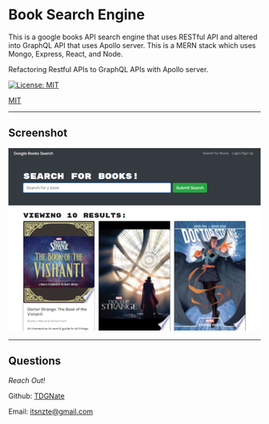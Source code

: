 # Book Search Engine

This is a google books API search engine that uses RESTful API and altered into GraphQL API that uses Apollo server. This is a MERN stack which uses Mongo, Express, React, and Node.

Refactoring Restful APIs to GraphQL APIs with Apollo server.

[![License: MIT](https://img.shields.io/badge/License-MIT-yellow.svg)](https://opensource.org/licenses/MIT)

[MIT](https://choosealicense.com/licenses/mit/)

-----
## Screenshot

<img src="./assets/book-search-engine-screenshot.png" alt="book search engine" />

------
## Questions

_Reach Out!_

Github: [TDGNate](https://github.com/TDGNate)

Email: itsnzte@gmail.com
